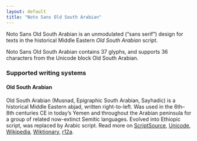```yaml
---
layout: default
title: "Noto Sans Old South Arabian"
---
```

Noto Sans Old South Arabian is an unmodulated (“sans serif”) design for texts in the historical Middle Eastern _Old South Arabian_ script. 

Noto Sans Old South Arabian contains 37 glyphs, and supports 36 characters from the Unicode block Old South Arabian.


### Supported writing systems


#### Old South Arabian

Old South Arabian (Musnad, Epigraphic South Arabian, Sayhadic) is a historical Middle Eastern abjad, written right-to-left. Was used in the 6th–8th centuries CE in today’s Yemen and throughout the Arabian peninsula for a group of related now-extinct Semitic languages. Evolved into Ethiopic script, was replaced by Arabic script. Read more on [ScriptSource](https://scriptsource.org/scr/Sarb), [Unicode](https://www.unicode.org/versions/Unicode13.0.0/ch10.pdf#G29209), [Wikipedia](https://en.wikipedia.org/wiki/ISO_15924:Sarb), [Wiktionary](https://en.wiktionary.org/wiki/Category:Old_South_Arabian_script), [r12a](https://r12a.github.io/scripts/links?iso=Sarb).


